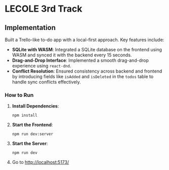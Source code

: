 # LECOLE 3rd Track

## Implementation
Built a Trello-like to-do app with a local-first approach. Key features include:

- **SQLite with WASM**: Integrated a SQLite database on the frontend using WASM and synced it with the backend every 15 seconds.
- **Drag-and-Drop Interface**: Implemented a smooth drag-and-drop experience using `react-dnd`.
- **Conflict Resolution**: Ensured consistency across backend and frontend by introducing fields like `isAdded` and `isDeleted` in the `todos` table to handle sync conflicts effectively.

### How to Run

1. **Install Dependencies**:
    ```
    npm install
    ```

2. **Start the Frontend**:
    ```
    npm run dev:server
    ```

3. **Start the Server**:
    ```
    npm run dev
    ```

4. Go to [http://localhost:5173/](http://localhost:5173/)